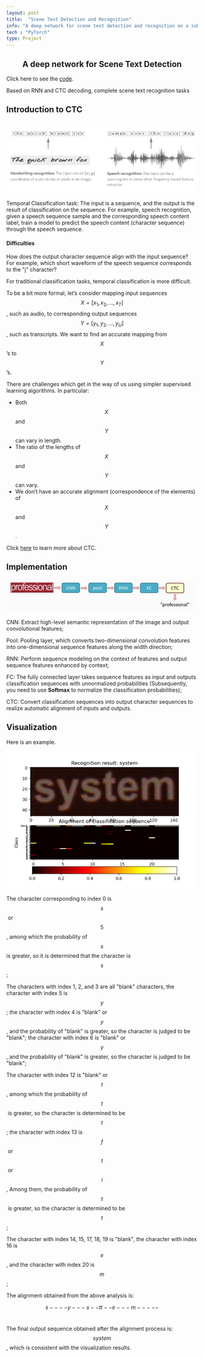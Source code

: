 ```yaml
---
layout: post
title:  "Scene Text Detection and Recognition"
info: "A deep network for scene text detection and recognition on a subset of ICDAR 2013"
tech : "PyTorch"
type: Project
---
```

<h2><center>A deep network for Scene Text Detection</center></h2>

Click here to see the [code](https://github.com/mtzhang1999/Scene-Text-Detection).

Based on RNN and CTC decoding, complete scene text recognition tasks

## Introduction to CTC

![detection-1](/imgs/Projects/detection-1.jpg)

Temporal Classification task: The input is a sequence, and the output is the result of classification on the sequence. For example, speech recognition, given a speech sequence sample and the corresponding speech content label, train a model to predict the speech content (character sequence) through the speech sequence.

#### Difficulties

How does the output character sequence align with the input sequence?
For example, which short waveform of the speech sequence corresponds to the "j" character?

For traditional classification tasks, temporal classification is more difficult.

To be a bit more formal, let’s consider mapping input sequences $$X = [x_1, x_2, \ldots, x_T]$$, such as audio, to corresponding output sequences $$Y = [y_1, y_2, \ldots, y_U]$$, such as transcripts. We want to find an accurate mapping from $$X$$’s to $$Y$$’s.

There are challenges which get in the way of us using simpler supervised learning algorithms. In particular:

- Both $$X$$ and $$Y$$ can vary in length.
- The ratio of the lengths of $$X$$ and $$Y$$ can vary.
- We don’t have an accurate alignment (correspondence of the elements) of $$X$$ and $$Y$$.

Click [here](https://distill.pub/2017/ctc/) to learn more about CTC.

## Implementation

![detection-2](/imgs/Projects/detection-2.jpg)

CNN: Extract high-level semantic representation of the image and output convolutional features;

Pool: Pooling layer, which converts two-dimensional convolution features into one-dimensional sequence features along the width direction;

RNN: Perform sequence modeling on the context of features and output sequence features enhanced by context;

FC: The fully connected layer takes sequence features as input and outputs classification sequences with unnormalized probabilities (Subsequently, you need to use **Softmax** to normalize the classification probabilities);

CTC: Convert classification sequences into output character sequences to realize automatic alignment of inputs and outputs.

## Visualization

Here is an example.

![CTC-9](/imgs/Projects/CTC-9.png)

The character corresponding to index 0 is $$s$$​ or $$5$$​, among which the probability of $$s$$ is greater, so it is determined that the character is $$s$$​;


The characters with index 1, 2, and 3 are all "blank" characters, the character with index 5 is $$y$$​​​; the character with index 4 is "blank" or $$y$$​​​, and the probability of "blank" is greater, so the character is judged to be "blank"; the character with index 6 is "blank" or $$y$$​​​, and the probability of "blank" is greater, so the character is judged to be "blank";

The character with index 12 is "blank" or $$t$$​, among which the probability of $$t$$​ is greater, so the character is determined to be $$t$$​; the character with index 13 is $$f$$​ or $$t$$​ or $$i$$​, Among them, the probability of $$t$$​ is greater, so the character is determined to be $$t$$​;

The character with index 14, 15, 17, 18, 19 is "blank", the character with index 16 is $$e$$, and the character with index 20 is $$m$$;

The alignment obtained from the above analysis is:

$$s----y---s--tt--e---m-----$$​​

The final output sequence obtained after the alignment process is: $$system$$​, which is consistent with the visualization results.
